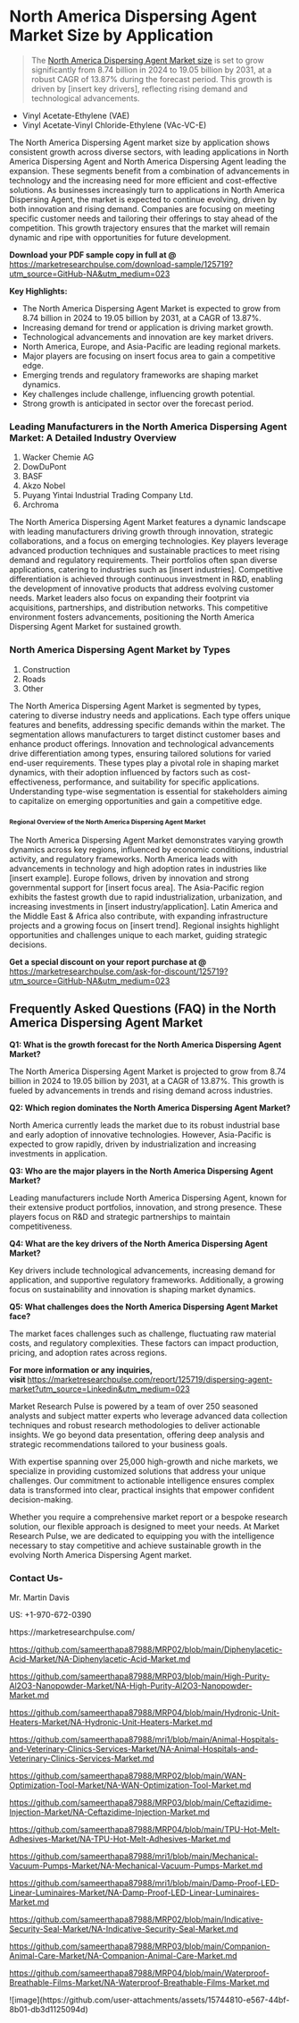 <h1>North America Dispersing Agent Market&nbsp;Size by Application</h1><blockquote><p>The <a href="https://marketresearchpulse.com/download-sample/125719?utm_source=GitHub-NA&amp;utm_medium=023">North America Dispersing Agent Market size</a> is set to grow significantly from 8.74 billion in 2024 to 19.05 billion by 2031, at a robust CAGR of 13.87% during the forecast period. This growth is driven by [insert key drivers], reflecting rising demand and technological advancements.</p></blockquote><ul><li>Vinyl Acetate-Ethylene (VAE)<li> Vinyl Acetate-Vinyl Chloride-Ethylene (VAc-VC-E)</li></ul><p>The North America Dispersing Agent market size by application shows consistent growth across diverse sectors, with leading applications in North America Dispersing Agent and North America Dispersing Agent leading the expansion. These segments benefit from a combination of advancements in technology and the increasing need for more efficient and cost-effective solutions. As businesses increasingly turn to applications in North America Dispersing Agent, the market is expected to continue evolving, driven by both innovation and rising demand. Companies are focusing on meeting specific customer needs and tailoring their offerings to stay ahead of the competition. This growth trajectory ensures that the market will remain dynamic and ripe with opportunities for future development.</p><p><strong>Download your PDF sample copy in full at @ </strong><a href="https://marketresearchpulse.com/download-sample/125719?utm_source=GitHub-NA&amp;utm_medium=023">https://marketresearchpulse.com/download-sample/125719?utm_source=GitHub-NA&amp;utm_medium=023</a></p><p><strong>Key Highlights: </strong></p><ul><li>The North America Dispersing Agent Market is expected to grow from 8.74 billion in 2024 to 19.05 billion by 2031, at a CAGR of 13.87%.</li><li>Increasing demand for trend or application is driving market growth.</li><li>Technological advancements and innovation are key market drivers.</li><li>North America, Europe, and Asia-Pacific are leading regional markets.</li><li>Major players are focusing on insert focus area to gain a competitive edge.</li><li>Emerging trends and regulatory frameworks are shaping market dynamics.</li><li>Key challenges include challenge, influencing growth potential.</li><li>Strong growth is anticipated in sector over the forecast period.</li></ul><h3>Leading Manufacturers in the North America Dispersing Agent Market: A Detailed Industry Overview</h3><ol><li>Wacker Chemie AG</li><li>DowDuPont</li><li>BASF</li><li>Akzo Nobel</li><li>Puyang Yintai Industrial Trading Company Ltd.</li><li>Archroma</li></ol><div class="flex max-w-full flex-col flex-grow"><div class="min-h-8 text-message flex w-full flex-col items-end gap-2 whitespace-normal break-words [.text-message+&amp;]:mt-5" dir="auto" data-message-author-role="assistant" data-message-id="fd8432e4-4910-450d-b182-61b7bfb0a01f" data-message-model-slug="gpt-4o"><div class="flex w-full flex-col gap-1 empty:hidden first:pt-[3px]"><div class="markdown prose w-full break-words dark:prose-invert light"><p>The North America Dispersing Agent Market features a dynamic landscape with leading manufacturers driving growth through innovation, strategic collaborations, and a focus on emerging technologies. Key players leverage advanced production techniques and sustainable practices to meet rising demand and regulatory requirements. Their portfolios often span diverse applications, catering to industries such as [insert industries]. Competitive differentiation is achieved through continuous investment in R&amp;D, enabling the development of innovative products that address evolving customer needs. Market leaders also focus on expanding their footprint via acquisitions, partnerships, and distribution networks. This competitive environment fosters advancements, positioning the North America Dispersing Agent Market for sustained growth.</p></div></div></div></div><h3>North America Dispersing Agent Market by Types</h3><ol><li>Construction<li> Roads<li> Other</li></ol><div class="flex max-w-full flex-col flex-grow"><div class="min-h-8 text-message flex w-full flex-col items-end gap-2 whitespace-normal break-words [.text-message+&amp;]:mt-5" dir="auto" data-message-author-role="assistant" data-message-id="084470be-0bb7-4664-bddf-5156b4f41249" data-message-model-slug="gpt-4o-mini"><div class="flex w-full flex-col gap-1 empty:hidden first:pt-[3px]"><div class="markdown prose w-full break-words dark:prose-invert light"><p>The North America Dispersing Agent Market is segmented by types, catering to diverse industry needs and applications. Each type offers unique features and benefits, addressing specific demands within the market. The segmentation allows manufacturers to target distinct customer bases and enhance product offerings. Innovation and technological advancements drive differentiation among types, ensuring tailored solutions for varied end-user requirements. These types play a pivotal role in shaping market dynamics, with their adoption influenced by factors such as cost-effectiveness, performance, and suitability for specific applications. Understanding type-wise segmentation is essential for stakeholders aiming to capitalize on emerging opportunities and gain a competitive edge.</p></div></div></div></div><h3><span style="font-size: 11px;">Regional Overview of the North America Dispersing Agent Market</span></h3><div class="flex max-w-full flex-col flex-grow"><div class="min-h-8 text-message flex w-full flex-col items-end gap-2 whitespace-normal break-words [.text-message+&amp;]:mt-5" dir="auto" data-message-author-role="assistant" data-message-id="e9038762-ce64-4e30-91c9-9bd413514231" data-message-model-slug="gpt-4o-mini"><div class="flex w-full flex-col gap-1 empty:hidden first:pt-[3px]"><div class="markdown prose w-full break-words dark:prose-invert light"><p>The North America Dispersing Agent Market demonstrates varying growth dynamics across key regions, influenced by economic conditions, industrial activity, and regulatory frameworks. North America leads with advancements in technology and high adoption rates in industries like [insert example]. Europe follows, driven by innovation and strong governmental support for [insert focus area]. The Asia-Pacific region exhibits the fastest growth due to rapid industrialization, urbanization, and increasing investments in [insert industry/application]. Latin America and the Middle East &amp; Africa also contribute, with expanding infrastructure projects and a growing focus on [insert trend]. Regional insights highlight opportunities and challenges unique to each market, guiding strategic decisions.</p></div></div></div></div><p><strong>Get a special discount on your report purchase at @ </strong><a href="https://marketresearchpulse.com/ask-for-discount/125719?utm_source=GitHub-NA&amp;utm_medium=023">https://marketresearchpulse.com/ask-for-discount/125719?utm_source=GitHub-NA&amp;utm_medium=023</a></p><h2>Frequently Asked Questions (FAQ) in the North America Dispersing Agent Market</h2><p><strong>Q1: What is the growth forecast for the North America Dispersing Agent Market?</strong></p><p>The North America Dispersing Agent Market is projected to grow from 8.74 billion in 2024 to 19.05 billion by 2031, at a CAGR of 13.87%. This growth is fueled by advancements in trends and rising demand across industries.</p><p><strong>Q2: Which region dominates the North America Dispersing Agent Market?</strong></p><p>North America currently leads the market due to its robust industrial base and early adoption of innovative technologies. However, Asia-Pacific is expected to grow rapidly, driven by industrialization and increasing investments in application.</p><p><strong>Q3: Who are the major players in the North America Dispersing Agent Market?</strong></p><p>Leading manufacturers include North America Dispersing Agent, known for their extensive product portfolios, innovation, and strong presence. These players focus on R&amp;D and strategic partnerships to maintain competitiveness.</p><p><strong>Q4: What are the key drivers of the North America Dispersing Agent Market?</strong></p><p>Key drivers include technological advancements, increasing demand for application, and supportive regulatory frameworks. Additionally, a growing focus on sustainability and innovation is shaping market dynamics.</p><p><strong>Q5: What challenges does the North America Dispersing Agent Market face?</strong></p><p>The market faces challenges such as challenge, fluctuating raw material costs, and regulatory complexities. These factors can impact production, pricing, and adoption rates across regions.</p><p><strong>For more information or any inquiries, visit&nbsp;</strong><a href="https://marketresearchpulse.com/report/125719/dispersing-agent-market?utm_source=Linkedin&utm_medium=023">https://marketresearchpulse.com/report/125719/dispersing-agent-market?utm_source=Linkedin&utm_medium=023</a></p><p>Market Research Pulse is powered by a team of over 250 seasoned analysts and subject matter experts who leverage advanced data collection techniques and robust research methodologies to deliver actionable insights. We go beyond data presentation, offering deep analysis and strategic recommendations tailored to your business goals.</p><p>With expertise spanning over 25,000 high-growth and niche markets, we specialize in providing customized solutions that address your unique challenges. Our commitment to actionable intelligence ensures complex data is transformed into clear, practical insights that empower confident decision-making.</p><p>Whether you require a comprehensive market report or a bespoke research solution, our flexible approach is designed to meet your needs. At Market Research Pulse, we are dedicated to equipping you with the intelligence necessary to stay competitive and achieve sustainable growth in the evolving North America Dispersing Agent market.</p><h3><strong>Contact Us-</strong></h3><p>Mr. Martin Davis</p><p>US: +1-970-672-0390</p><p>https://marketresearchpulse.com/</p><p><a href="https://github.com/sameerthapa87988/MRP02/blob/main/Diphenylacetic-Acid-Market/NA-Diphenylacetic-Acid-Market.md">https://github.com/sameerthapa87988/MRP02/blob/main/Diphenylacetic-Acid-Market/NA-Diphenylacetic-Acid-Market.md</a></p><p><a href="https://github.com/sameerthapa87988/MRP03/blob/main/High-Purity-Al2O3-Nanopowder-Market/NA-High-Purity-Al2O3-Nanopowder-Market.md">https://github.com/sameerthapa87988/MRP03/blob/main/High-Purity-Al2O3-Nanopowder-Market/NA-High-Purity-Al2O3-Nanopowder-Market.md</a></p><p><a href="https://github.com/sameerthapa87988/MRP04/blob/main/Hydronic-Unit-Heaters-Market/NA-Hydronic-Unit-Heaters-Market.md">https://github.com/sameerthapa87988/MRP04/blob/main/Hydronic-Unit-Heaters-Market/NA-Hydronic-Unit-Heaters-Market.md</a></p><p><a href="https://github.com/sameerthapa87988/mri1/blob/main/Animal-Hospitals-and-Veterinary-Clinics-Services-Market/NA-Animal-Hospitals-and-Veterinary-Clinics-Services-Market.md">https://github.com/sameerthapa87988/mri1/blob/main/Animal-Hospitals-and-Veterinary-Clinics-Services-Market/NA-Animal-Hospitals-and-Veterinary-Clinics-Services-Market.md</a></p><p><a href="https://github.com/sameerthapa87988/MRP02/blob/main/WAN-Optimization-Tool-Market/NA-WAN-Optimization-Tool-Market.md">https://github.com/sameerthapa87988/MRP02/blob/main/WAN-Optimization-Tool-Market/NA-WAN-Optimization-Tool-Market.md</a></p><p><a href="https://github.com/sameerthapa87988/MRP03/blob/main/Ceftazidime-Injection-Market/NA-Ceftazidime-Injection-Market.md">https://github.com/sameerthapa87988/MRP03/blob/main/Ceftazidime-Injection-Market/NA-Ceftazidime-Injection-Market.md</a></p><p><a href="https://github.com/sameerthapa87988/MRP04/blob/main/TPU-Hot-Melt-Adhesives-Market/NA-TPU-Hot-Melt-Adhesives-Market.md">https://github.com/sameerthapa87988/MRP04/blob/main/TPU-Hot-Melt-Adhesives-Market/NA-TPU-Hot-Melt-Adhesives-Market.md</a></p><p><a href="https://github.com/sameerthapa87988/mri1/blob/main/Mechanical-Vacuum-Pumps-Market/NA-Mechanical-Vacuum-Pumps-Market.md">https://github.com/sameerthapa87988/mri1/blob/main/Mechanical-Vacuum-Pumps-Market/NA-Mechanical-Vacuum-Pumps-Market.md</a></p><p><a href="https://github.com/sameerthapa87988/mri1/blob/main/Damp-Proof-LED-Linear-Luminaires-Market/NA-Damp-Proof-LED-Linear-Luminaires-Market.md">https://github.com/sameerthapa87988/mri1/blob/main/Damp-Proof-LED-Linear-Luminaires-Market/NA-Damp-Proof-LED-Linear-Luminaires-Market.md</a></p><p><a href="https://github.com/sameerthapa87988/MRP02/blob/main/Indicative-Security-Seal-Market/NA-Indicative-Security-Seal-Market.md">https://github.com/sameerthapa87988/MRP02/blob/main/Indicative-Security-Seal-Market/NA-Indicative-Security-Seal-Market.md</a></p><p><a href="https://github.com/sameerthapa87988/MRP03/blob/main/Companion-Animal-Care-Market/NA-Companion-Animal-Care-Market.md">https://github.com/sameerthapa87988/MRP03/blob/main/Companion-Animal-Care-Market/NA-Companion-Animal-Care-Market.md</a></p><p><a href="https://github.com/sameerthapa87988/MRP04/blob/main/Waterproof-Breathable-Films-Market/NA-Waterproof-Breathable-Films-Market.md">https://github.com/sameerthapa87988/MRP04/blob/main/Waterproof-Breathable-Films-Market/NA-Waterproof-Breathable-Films-Market.md</a></p>
![image](https://github.com/user-attachments/assets/15744810-e567-44bf-8b01-db3d1125094d)
